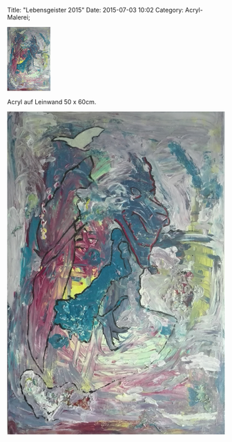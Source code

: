 Title: "Lebensgeister 2015"
Date: 2015-07-03 10:02
Category: Acryl-Malerei;

![Lebensgeister](./images/acryl/smeerws-2015-lebensgeister-thumb.jpg "Lebensgeister")


Acryl auf Leinwand 50 x 60cm.


![Lebensgeister](./images/acryl/smeerws-2015-lebensgeister.jpg "Lebensgeister")


